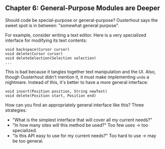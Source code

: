 ## Chapter 6: General-Purpose Modules are Deeper

Should code be special-purpose or general-purpose? Ousterhout says the sweet spot is in between:
"somewhat general purpose".

For example, consider writing a text editor. Here is a very specialized interface for modifying its
text contents:

    void backspace(Cursor cursor)
    void delete(Cursor cursor)
    void deleteSelection(Selection selection)
    ...

This is bad because it tangles together text manipulation and the UI. Also, though Ousterhout didn't
mention it, it must make implementing `undo` a nightmare. Instead of this, it's better to have a
more general interface:

    void insert(Position position, String newText)
    void delete(Position start, Position end)

How can you find an appropriately general interface like this? Three strategies:

- "What is the simplest interface that will cover all my current needs?"
- "In how many sites will this method be used?" Too few uses -> too specialized.
- "Is this API easy to use for my current needs?" Too hard to use -> may be too general.
